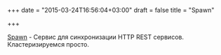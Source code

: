 +++
date = "2015-03-24T16:56:04+03:00"
draft = false
title = "Spawn"

+++

<p><a href="https://github.com/takama/spawn">Spawn</a>&nbsp;- Сервис для синхронизации&nbsp;HTTP REST сервисов. Кластеризируемся просто.</p>


